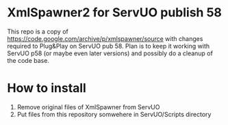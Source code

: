# XmlSpawner2 for ServUO publish 58

This repo is a copy of https://code.google.com/archive/p/xmlspawner/source with changes required to Plug&Play on ServUO pub 58.
Plan is to keep it working with ServUO p58 (or maybe even later versions) and possibly do a cleanup of the code base.

# How to install
1. Remove original files of XmlSpawner from ServUO
2. Put files from this repository somwehere in ServUO/Scripts directory
